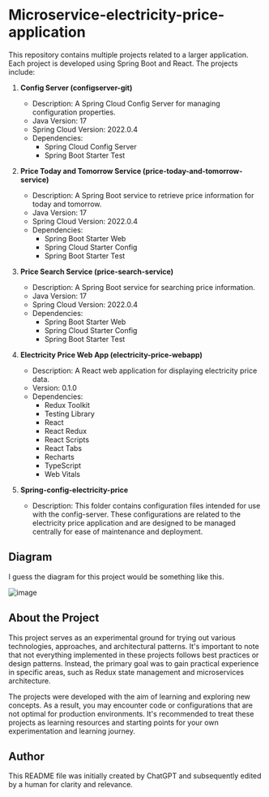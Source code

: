 # Microservice-electricity-price-application

This repository contains multiple projects related to a larger application. Each project is developed using Spring Boot and React. The projects include:

1. **Config Server (configserver-git)**
   - Description: A Spring Cloud Config Server for managing configuration properties.
   - Java Version: 17
   - Spring Cloud Version: 2022.0.4
   - Dependencies:
     - Spring Cloud Config Server
     - Spring Boot Starter Test

2. **Price Today and Tomorrow Service (price-today-and-tomorrow-service)**
   - Description: A Spring Boot service to retrieve price information for today and tomorrow.
   - Java Version: 17
   - Spring Cloud Version: 2022.0.4
   - Dependencies:
     - Spring Boot Starter Web
     - Spring Cloud Starter Config
     - Spring Boot Starter Test

3. **Price Search Service (price-search-service)**
   - Description: A Spring Boot service for searching price information.
   - Java Version: 17
   - Spring Cloud Version: 2022.0.4
   - Dependencies:
     - Spring Boot Starter Web
     - Spring Cloud Starter Config
     - Spring Boot Starter Test

4. **Electricity Price Web App (electricity-price-webapp)**
   - Description: A React web application for displaying electricity price data.
   - Version: 0.1.0
   - Dependencies:
     - Redux Toolkit
     - Testing Library
     - React
     - React Redux
     - React Scripts
     - React Tabs
     - Recharts
     - TypeScript
     - Web Vitals
    
5. **Spring-config-electricity-price**
   - Description: This folder contains configuration files intended for use with the config-server. These configurations are related to the electricity price application and are designed to be managed centrally for ease of maintenance and deployment.
  
## Diagram

I guess the diagram for this project would be something like this.

![image](https://github.com/eemeliristikartano/Microservice-electricity-price-application/assets/92360393/0873b68d-0e93-48cc-848d-431658156b36)


## About the Project

This project serves as an experimental ground for trying out various technologies, approaches, and architectural patterns. It's important to note that not everything implemented in these projects follows best practices or design patterns. Instead, the primary goal was to gain practical experience in specific areas, such as Redux state management and microservices architecture.

The projects were developed with the aim of learning and exploring new concepts. As a result, you may encounter code or configurations that are not optimal for production environments. It's recommended to treat these projects as learning resources and starting points for your own experimentation and learning journey.

## Author

This README file was initially created by ChatGPT and subsequently edited by a human for clarity and relevance.
